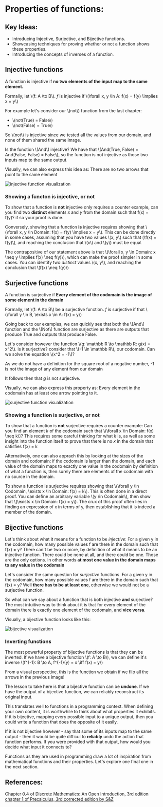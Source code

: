 # Properties of functions:

## Key Ideas:
- Introducing Injective, Surjective, and Bijective functions.
- Showcasing techniques for proving whether or not a function shows these properties.
- Introducing the concepts of inverses of a function.

## Injective functions

A function is injective if **no two elements of the input map to the same element.** 

Formally, let \\(f: A \to B\\). *f* is injective if \\(\forall x, y \in A: f(x) = f(y)  \implies x = y\\)

For example let's consider our \\(not\\) function from the last chapter:
- \\(not(True) = False\\)
- \\(not(False) = True\\)

So \\(not\\) is injective since we tested all the values from our domain, and none of them shared the same image.

Is the function \\(And\\) injective? We have that \\(And(True, False) = And(False, False) = False\\), so the function is not injective as those two inputs map to the same output.

Visually, we can also express this idea as: There are no two arrows that point to the same element

![injective function visualization](/images/injective_functions.png)


### Showing a functon is injective, or not
To show that a function is **not** injective only requires a counter example, can you find two **distinct** elements *x* and *y* from the domain such that f(x) = f(y)? if so your proof is done.

Conversely, showing that a function **is** injective requires showing that \\(\forall x, y \in Domain:  f(x) = f(y)  \implies x = y\\). This can be done directly in some cases, assuming that you have two values \\(x, y\\) such that (\\f(x) = f(y)\\), and reaching the conclusion that \\(x\\) and \\(y\\) must be equal.

The contrapositive of our statement above is that \\(\forall x, y \in Domain: x \neq y \implies f(x) \neq f(y)\\), which can make the proof simpler in some cases. You can identify two *distinct* values \\(x, y\\), and reaching the conclusion that \\(f(x) \neq f(y)\\)

## Surjective functions

A function is surjective if **Every element of the codomain is the image of some element in the domain**

Formally, let \\(f: A \to B\\) be a surjective function. *f* is surjective if that \\(\forall y \in B, \exists x \in A: f(x) = y\\)

Going back to our examples, we can quickly see that both the \\(And\\) function and the \\(Not\\) function are surjective as there are outputs that produce True and outputs that produce False. 

Let's consider however the function \\(g: \mathbb R \to \mathbb R: g(x) = x^2\\). Is it surjective? consider that \\(-1 \in \mathbb R\\), our codomain. Can we solve the equation \\(x^2 = -1\\)? 

As we do not have a definition for the square root of a negative number, -1 is not the image of any element from our domain

It follows then that *g* is not surjective.

Visually, we can also express this property as: Every element in the codomain has at least one arrow pointing to it.

![surjective function visualization](/images/surjective_functions.png)

### Showing a function is surjective, or not

To show that a function is **not** surjective requires a counter example: Can you find an element *k* of the codomain such that \\(\forall x \in Domain: f(x) \neq k\\)? This requires some careful thinking for what *k* is, as well as some insight into the function itself to prove that there is no *x* in the domain that satisfies f(x) = k

Alternatively, one can also apprach this by looking at the sizes of the domain and codomain: if the codomain is larger than the domain, and each value of the domain maps to exactly one value in the codomain by definition of what a function is, then surely there are elements of the codomain with no source in the domain.

To show a function is surjective requires showing that \\(\forall y \in Codomain, \exists x \in Domain: f(x) = k\\). This is often done in a direct proof. You can define an arbitrary variable \\(y \in Codomain\\), then show that \\(\exists x \in Domain: f(x) = y\\). The crux of this proof often lies in finding an expression of x in terms of y, then establishing that it is indeed a member of the domain.


## Bijective functions

Let's think about what it means for a function to be *injective*: For a given y in the codomain, how many possible values f are there in the domain such that f(x) = y? There can't be two or more, by definition of what it means to be an injective function. There could be none at all, and there could be one. Those are the only options. In other words **at most one value in the domain maps to any value in the codomain**

Let's consider the same question for *surjective* functions. For a given y in the codomain, how many possible values f are there in the domain such that f(x) = y? Well **there has to be at least one**, otherwise we would not be a surjective function. 

So what can we say about a function that is both injective **and** surjective? The most intuitive way to think about it is that for every element of the domain there is exactly one element of the codomain, and **vice versa**.

Visually, a bijective function looks like this:

![bijective visualization](/images/bijective_function.png)

### Inverting functions

The most powerful property of bijective functions is that they can be inverted. If we have a bijective function \\(f: A \to B\\), we can define it's inverse \\(f^{-1}: B \to A, f^{-1}(y) = x \iff f(x) = y\\)

From a visual perspective, this is the function we obtain if we flip all the arrows in the previous image!

The lesson to take here is that a bijective function can be **undone**. If we have the output of a bijective function, we can reliably reconstruct its original input.

This translates well to functions in a programming context. When defining your own content, it is worthwhile to think about what properties it exhibits. If it is bijective, mapping every possible input to a unique output, then you could write a function that does the opposite of it easily. 

If it is not bijective however - say that some of its inputs map to the same output - then it would be quite difficul to **reliably** undo the action that function performs. If you were provided with that output, how would you decide what input it connects to? 

Functions as they are used in programming draw a lot of inspiration from mathematical functions and their properties. Let's explore one final one in the next section.


## References:
[Chapter 0.4 of Discrete Mathematics: An Open Introduction, 3rd edition](http://discrete.openmathbooks.org/dmoi3/sec*intro-functions.html)
[chapter 1 of Precalculus, 3rd corrected edition by S&Z](https://www.stitz-zeager.com/szprecalculus07042013.pdf)
